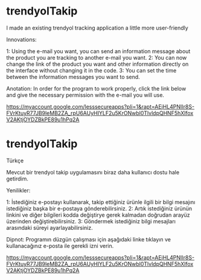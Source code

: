 # trendyolTakip
I made an existing trendyol tracking application a little more user-friendly

Innovations:

1: Using the e-mail you want, you can send an information message about the product you are tracking to another e-mail you want.
2: You can now change the link of the product you want and other information directly on the interface without changing it in the code.
3: You can set the time between the information messages you want to send.

Anotation: In order for the program to work properly, click the link below and give the necessary permission with the e-mail you will use.

https://myaccount.google.com/lesssecureapps?pli=1&rapt=AEjHL4PNIIr8S-FVrKtuyR77JB9leMB2ZA_rpU6AUyHIYLF2u5KrONwbl0TlvldpQHNF5hXlfoxV2AKtjOYDZBkPE89u1hPq2A

# trendyolTakip

Türkçe

Mevcut bir trendyol takip uygulamasını biraz daha kullanıcı dostu hale getirdim.

Yenilikler:

1: İstediğiniz e-postayı kullanarak, takip ettiğiniz ürünle ilgili bir bilgi mesajını istediğiniz başka bir e-postaya gönderebilirsiniz.
2: Artık istediğiniz ürünün linkini ve diğer bilgileri kodda değiştirye gerek kalmadan doğrudan arayüz üzerinden değiştirebilirsiniz.
3: Göndermek istediğiniz bilgi mesajları arasındaki süreyi ayarlayabilirsiniz.

Dipnot: Programın düzgün çalışması için aşağıdaki linke tıklayın ve kullanacağınız e-posta ile gerekli izni verin.

https://myaccount.google.com/lesssecureapps?pli=1&rapt=AEjHL4PNIIr8S-FVrKtuyR77JB9leMB2ZA_rpU6AUyHIYLF2u5KrONwbl0TlvldpQHNF5hXlfoxV2AKtjOYDZBkPE89u1hPq2A
